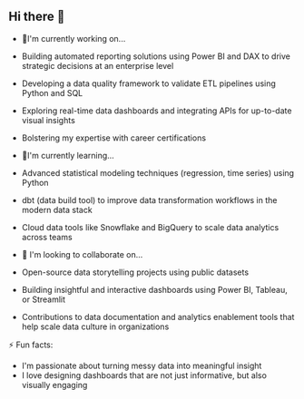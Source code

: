 ## Hi there 👋

- 🔭I'm currently working on...
- Building automated reporting solutions using Power BI and DAX to drive strategic decisions at an enterprise level
- Developing a data quality framework to validate ETL pipelines using Python and SQL
- Exploring real-time data dashboards and integrating APIs for up-to-date visual insights
- Bolstering my expertise with career certifications

- 🌱I'm currently learning...
- Advanced statistical modeling techniques (regression, time series) using Python
- dbt (data build tool) to improve data transformation workflows in the modern data stack
- Cloud data tools like Snowflake and BigQuery to scale data analytics across teams

- 👯 I'm looking to collaborate on...
- Open-source data storytelling projects using public datasets
- Building insightful and interactive dashboards using Power BI, Tableau, or Streamlit
- Contributions to data documentation and analytics enablement tools that help scale data culture in organizations

⚡ Fun facts:
- I'm passionate about turning messy data into meaningful insight
- I love designing dashboards that are not just informative, but also visually engaging



<!--
**crnies/crnies** is a ✨ _special_ ✨ repository because its `README.md` (this file) appears on your GitHub profile.

- 🔭 I’m currently working on ... Career certifications
- 🌱 I’m currently learning ... Python, Power BI, Snowflake, and all continuous learning in between
- 👯 I’m looking to collaborate on ...

